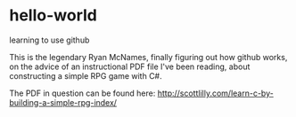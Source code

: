 # hello-world
learning to use github

This is the legendary Ryan McNames, finally figuring out how github works, on the advice of an instructional PDF file I've been reading, about constructing a simple RPG game with C#.

The PDF in question can be found here: http://scottlilly.com/learn-c-by-building-a-simple-rpg-index/
